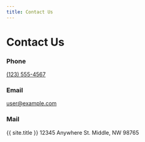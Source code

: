 ```yaml
---
title: Contact Us
---
```


# Contact Us

### Phone
<span class="glyphicon glyphicon-earphone" aria-hidden="true"></span> [(123) 555-4567](tel:1235554567)

### Email
<span class="glyphicon glyphicon-envelope" aria-hidden="true"></span> <user@example.com>

### Mail
{{ site.title }}
12345 Anywhere St. 
Middle, NW 98765
